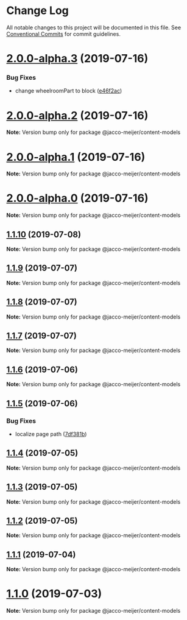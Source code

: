 # Change Log

All notable changes to this project will be documented in this file.
See [Conventional Commits](https://conventionalcommits.org) for commit guidelines.

# [2.0.0-alpha.3](https://github.com/jaccomeijer/wheelroom/compare/@jacco-meijer/content-models@2.0.0-alpha.2...@jacco-meijer/content-models@2.0.0-alpha.3) (2019-07-16)


### Bug Fixes

* change wheelroomPart to block ([e46f2ac](https://github.com/jaccomeijer/wheelroom/commit/e46f2ac))





# [2.0.0-alpha.2](https://github.com/jaccomeijer/wheelroom/compare/@jacco-meijer/content-models@2.0.0-alpha.1...@jacco-meijer/content-models@2.0.0-alpha.2) (2019-07-16)

**Note:** Version bump only for package @jacco-meijer/content-models





# [2.0.0-alpha.1](https://github.com/jaccomeijer/wheelroom/compare/@jacco-meijer/content-models@2.0.0-alpha.0...@jacco-meijer/content-models@2.0.0-alpha.1) (2019-07-16)

**Note:** Version bump only for package @jacco-meijer/content-models





# [2.0.0-alpha.0](https://github.com/jaccomeijer/wheelroom/compare/@jacco-meijer/content-models@1.1.10...@jacco-meijer/content-models@2.0.0-alpha.0) (2019-07-16)

**Note:** Version bump only for package @jacco-meijer/content-models





## [1.1.10](https://github.com/jaccomeijer/wheelroom/compare/@jacco-meijer/content-models@1.1.9...@jacco-meijer/content-models@1.1.10) (2019-07-08)

**Note:** Version bump only for package @jacco-meijer/content-models





## [1.1.9](https://github.com/jaccomeijer/wheelroom/compare/@jacco-meijer/content-models@1.1.8...@jacco-meijer/content-models@1.1.9) (2019-07-07)

**Note:** Version bump only for package @jacco-meijer/content-models





## [1.1.8](https://github.com/jaccomeijer/wheelroom/compare/@jacco-meijer/content-models@1.1.7...@jacco-meijer/content-models@1.1.8) (2019-07-07)

**Note:** Version bump only for package @jacco-meijer/content-models





## [1.1.7](https://github.com/jaccomeijer/wheelroom/compare/@jacco-meijer/content-models@1.1.6...@jacco-meijer/content-models@1.1.7) (2019-07-07)

**Note:** Version bump only for package @jacco-meijer/content-models





## [1.1.6](https://github.com/jaccomeijer/wheelroom/compare/@jacco-meijer/content-models@1.1.5...@jacco-meijer/content-models@1.1.6) (2019-07-06)

**Note:** Version bump only for package @jacco-meijer/content-models





## [1.1.5](https://github.com/jaccomeijer/wheelroom/compare/@jacco-meijer/content-models@1.1.4...@jacco-meijer/content-models@1.1.5) (2019-07-06)


### Bug Fixes

* localize page path ([7df381b](https://github.com/jaccomeijer/wheelroom/commit/7df381b))





## [1.1.4](https://github.com/jaccomeijer/wheelroom/compare/@jacco-meijer/content-models@1.1.3...@jacco-meijer/content-models@1.1.4) (2019-07-05)

**Note:** Version bump only for package @jacco-meijer/content-models





## [1.1.3](https://github.com/jaccomeijer/wheelroom/compare/@jacco-meijer/content-models@1.1.2...@jacco-meijer/content-models@1.1.3) (2019-07-05)

**Note:** Version bump only for package @jacco-meijer/content-models





## [1.1.2](https://github.com/jaccomeijer/wheelroom/compare/@jacco-meijer/content-models@1.1.1...@jacco-meijer/content-models@1.1.2) (2019-07-05)

**Note:** Version bump only for package @jacco-meijer/content-models





## [1.1.1](https://github.com/jaccomeijer/wheelroom/compare/@jacco-meijer/content-models@1.1.0...@jacco-meijer/content-models@1.1.1) (2019-07-04)

**Note:** Version bump only for package @jacco-meijer/content-models





# [1.1.0](https://github.com/jaccomeijer/wheelroom/compare/@jacco-meijer/content-models@1.0.46...@jacco-meijer/content-models@1.1.0) (2019-07-03)

**Note:** Version bump only for package @jacco-meijer/content-models
